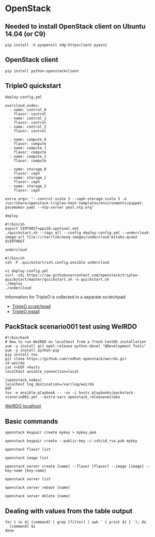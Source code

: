 OpenStack
=========


## Needed to install OpenStack client on Ubuntu 14.04 (or C9)

```
pip install -U pyopenssl ndg-httpsclient pyasn1
```

## OpenStack client

```
pip install python-openstackclient
```

## TripleO quickstart

`deploy-config.yml`
```
overcloud_nodes:
  - name: control_0
    flavor: control
  - name: control_1
    flavor: control
  - name: control_2
    flavor: control

  - name: compute_0
    flavor: compute
  - name: compute_1
    flavor: compute
  - name: compute_2
    flavor: compute

  - name: storage_0
    flavor: ceph
  - name: storage_1
    flavor: ceph
  - name: storage_2
    flavor: ceph

extra_args: "--control-scale 3 --ceph-storage-scale 3 -e /usr/share/openstack-tripleo-heat-templates/environments/puppet-pacemaker.yaml --ntp-server pool.ntp.org"
```

`deploy`
```
#!/bin/sh
export VIRTHOST=pps10.spotsnel.net
./quickstart.sh --tags all --config deploy-config.yml --undercloud-image-url file:///var/lib/oooq-images/undercloud-mitaka.qcow2 $VIRTHOST
```

`undercloud`
```
#!/bin/sh
ssh -F .quickstart/ssh.config.ansible undercloud
```

```
vi deploy-config.yml
curl -sSL https://raw.githubusercontent.com/openstack/tripleo-quickstart/master/quickstart.sh -o quickstart.sh
./deploy
./undercloud
```

Information for TripleO is collected in a separate scratchpad:

  * [TripleO scratchpad](//github.com/gbraad/openstack-tripleo-scratchpad/)
  * [TripleO install](//gist.github.com/gbraad/073052c08457526463369b8b80890afa)


## PackStack scenario001 test using WeIRDO

```
#!/bin/bash
# How to run WeIRDO on localhost from a fresh CentOS installation
yum -y install git epel-release python-devel "@Development Tools"
yum -y install python-pip
pip install tox
git clone https://github.com/redhat-openstack/weirdo.git
cd weirdo
cat <<EOF >hosts
localhost ansible_connection=local

[openstack_nodes]
localhost log_destination=/var/log/weirdo
EOF
tox -e ansible-playbook -- -vv -i hosts playbooks/packstack-scenario001.yml --extra-vars openstack_release=mitaka
```

[WeIRDO localhost](//gist.github.com/gbraad/073052c08457526463369b8b80890afa)


## Basic commands

```
openstack keypair create mykey > mykey.pem
```

```
openstack keypair create --public-key ~/.ssh/id_rsa.pub mykey
```

```
openstack flavor list
```

```
openstack image list
```

```
openstack server create [name] --flavor [flavor] --image [image] --key-name [key-name]
```

```
openstack server list
```

```
openstack server reboot [name]
```

```
openstack server delete [name]
```


## Dealing with values from the table output

```
for i in $( [command] | grep [filter] | awk ' { print $2 } '); do
  [command] $i
done
```

